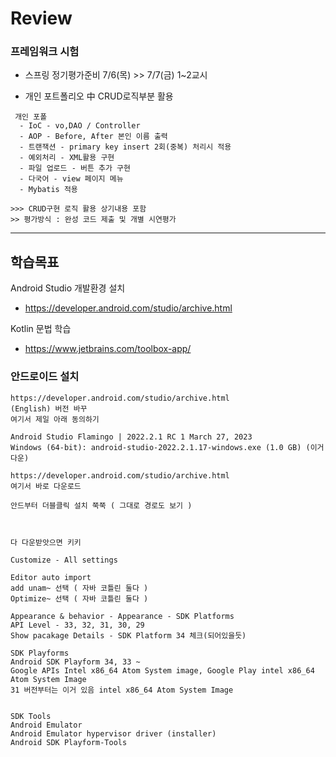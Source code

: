 # Review

### 프레임워크 시험
- 스프링 정기평가준비 7/6(목) >> 7/7(금) 1~2교시

- 개인 포트폴리오 中 CRUD로직부분 활용
```
 개인 포폴
  - IoC - vo,DAO / Controller
  - AOP - Before, After 본인 이름 출력
  - 트랜잭션 - primary key insert 2회(중복) 처리시 적용
  - 예외처리 - XML활용 구현
  - 파일 업로드 - 버튼 추가 구현
  - 다국어 - view 페이지 메뉴
  - Mybatis 적용

>>> CRUD구현 로직 활용 상기내용 포함
>> 평가방식 : 완성 코드 제출 및 개별 시연평가
```


-----------------------------------------------------

## 학습목표
Android Studio 개발환경 설치
- https://developer.android.com/studio/archive.html

Kotlin 문법 학습
- https://www.jetbrains.com/toolbox-app/


### 안드로이드 설치
```
https://developer.android.com/studio/archive.html
(English) 버전 바꾸
여기서 제일 아래 동의하기

Android Studio Flamingo | 2022.2.1 RC 1 March 27, 2023
Windows (64-bit): android-studio-2022.2.1.17-windows.exe (1.0 GB) (이거 다운)

https://developer.android.com/studio/archive.html
여기서 바로 다운로드

안드부터 더블클릭 설치 쭉쭉 ( 그대로 경로도 보기 )



다 다운받앗으면 키키

Customize - All settings

Editor auto import 
add unam~ 선택 ( 자바 코틀린 둘다 )
Optimize~ 선택 ( 자바 코틀린 둘다 )

Appearance & behavior - Appearance - SDK Platforms
API Level - 33, 32, 31, 30, 29
Show pacakage Details - SDK Platform 34 체크(되어있을듯)

SDK Playforms
Android SDK Playform 34, 33 ~
Google APIs Intel x86_64 Atom System image, Google Play intel x86_64 Atom System Image
31 버전부터는 이거 있음 intel x86_64 Atom System Image


SDK Tools
Android Emulator
Android Emulator hypervisor driver (installer)
Android SDK Playform-Tools



```


